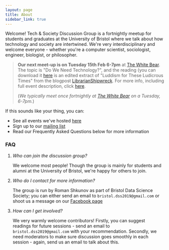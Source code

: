 ```yaml
---
layout: page
title: About
sidebar_link: true
---
```


Welcome! Tech & Society Discussion Group is a fortnightly meetup for students and graduates at the University of Bristol where we talk about how technology and society are intertwined. We're very interdisciplinary and welcome everyone - whether you're a computer scientist, sociologist, engineer, biologist, or philosopher.


> **Our next meet-up is on Tuesday 15th Feb 6-7pm** at [The White Bear][white-bear-fb]. The topic is "Do We Need Technology?", and the reading (you can download it [here]() is an edited extract of "Luddism for These Ludicrous Times" from the blogpost [LibrarianShipwreck](https://librarianshipwreck.wordpress.com/2013/08/12/luddism-for-these-ludicrous-times/). For more info, including full event description, click [here][event-blog-post].
>
>  (_We typically meet once fortnightly at [The White Bear][white-bear-fb] on a Tuesday, 6-7pm._)

If this sounds like your thing, you can:

- See all events we've hosted [here](/)
- Sign up to our [mailing list][mailing-list]
- Read our Frequently Asked Questions below for more information


### FAQ

1. _Who can join the discussion group?_

    We welcome most people! Though the group is mainly for students and alumni at the University of Bristol, we're happy for others to join.

2. _Who do I contact for more information?_

    The group is run by Roman Shkunov as part of Bristol Data Science Society; you can either send an email to `bristol.dss2019@gmail.com` or shoot us a message on our [Facebook page][bdss-fb]

3. _How can I get involved?_

    We very warmly welcome contributors! Firstly, you can suggest readings for future sessions - send an email to `bristol.dss2019@gmail.com` with your recommendation. Secondly, we need moderators to make sure discussion goes smoothly in each session - again, send us an email to talk about this.

[reading-link]: https://drive.google.com/file/d/113kaMj1G-0aWd8qeMMxJUtEwczem3UFa/view?usp=sharing
[event-blog-post]: /discussion/2022/02/13/neo-luddism.html
[mailing-list]: https://mailchi.mp/17e4fd7938e9/bristol-tech-society-discussion-group-sign-up
[white-bear-fb]: https://www.facebook.com/thewhitebearbristol/
[bdss-fb]: https://www.facebook.com/BristolDSS
